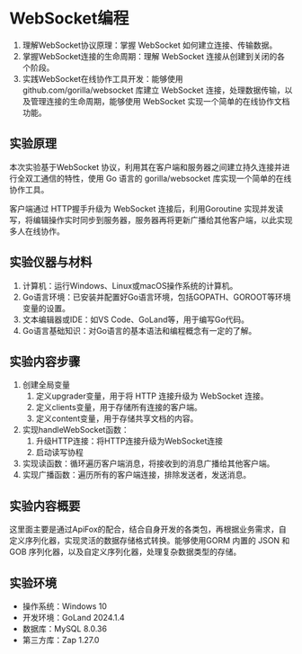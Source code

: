 # WebSocket编程

1. 理解WebSocket协议原理：掌握 WebSocket 如何建立连接、传输数据。
2. 掌握WebSocket连接的生命周期：理解 WebSocket 连接从创建到关闭的各个阶段。
3. 实践WebSocket在线协作工具开发：能够使用 github.com/gorilla/websocket 库建立 WebSocket 连接，处理数据传输，以及管理连接的生命周期，能够使用
   WebSocket 实现一个简单的在线协作文档功能。

## 实验原理

本次实验基于WebSocket 协议，利用其在客户端和服务器之间建立持久连接并进行全双工通信的特性，使用 Go 语言的 gorilla/websocket 库实现一个简单的在线协作工具。

客户端通过 HTTP握手升级为 WebSocket 连接后，利用Goroutine 实现并发读写，将编辑操作实时同步到服务器，服务器再将更新广播给其他客户端，以此实现多人在线协作。

## 实验仪器与材料

1. 计算机：运行Windows、Linux或macOS操作系统的计算机。
2. Go语言环境：已安装并配置好Go语言环境，包括GOPATH、GOROOT等环境变量的设置。
3. 文本编辑器或IDE：如VS Code、GoLand等，用于编写Go代码。
4. Go语言基础知识：对Go语言的基本语法和编程概念有一定的了解。

## 实验内容步骤

1. 创建全局变量
   1. 定义upgrader变量，用于将 HTTP 连接升级为 WebSocket 连接。
   2. 定义clients变量，用于存储所有连接的客户端。
   3. 定义content变量，用于存储共享文档的内容。
2. 实现handleWebSocket函数：
   1. 升级HTTP连接：将HTTP连接升级为WebSocket连接
   2. 启动读写协程
3. 实现读函数：循环遍历客户端消息，将接收到的消息广播给其他客户端。
4. 实现广播函数：遍历所有的客户端连接，排除发送者，发送消息。


## 实验内容概要

这里面主要是通过ApiFox的配合，结合自身开发的各类包，再根据业务需求，自定义序列化器，实现灵活的数据存储格式转换。能够使用GORM 内置的 JSON 和 GOB 序列化器，以及自定义序列化器，处理复杂数据类型的存储。

## 实验环境

- 操作系统：Windows 10
- 开发环境：GoLand 2024.1.4
- 数据库：MySQL 8.0.36
- 第三方库：Zap 1.27.0
